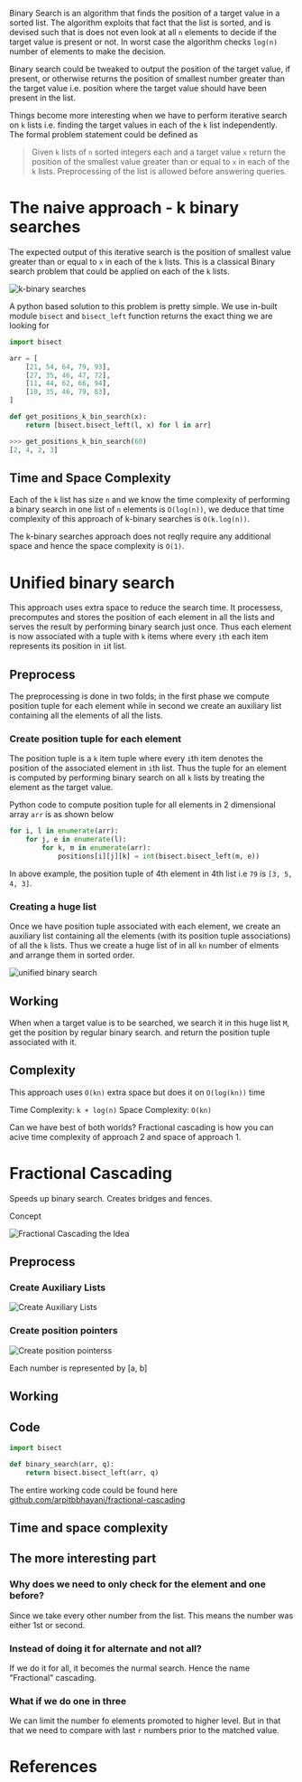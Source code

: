 Binary Search is an algorithm that finds the position of a target value in a sorted list. The algorithm exploits that fact that the list is sorted, and is devised such that is does not even look at all `n` elements to decide if the target value is present or not. In worst case the algorithm checks `log(n)` number of elements to make the decision.

Binary search could be tweaked to output the position of the target value, if present, or otherwise returns the position of smallest number greater than the target value i.e. position where the target value should have been present in the list.

Things become more interesting when we have to perform iterative search on `k` lists i.e. finding the target values in each of the `k` list independently. The formal problem statement could be defined as

> Given `k` lists of `n` sorted integers each and a target value `x` return the position of the smallest value greater than or equal to `x` in each of the `k` lists. Preprocessing of the list is allowed before answering queries.

# The naive approach - k binary searches
The expected output of this iterative search is the position of smallest value greater than or equal to `x` in each of the `k` lists. This is a classical Binary search problem that could be applied on each of the `k` lists.

![k-binary searches](https://user-images.githubusercontent.com/4745789/81492614-dbf21500-92b6-11ea-9f75-29eb3522186f.png)

A python based solution to this problem is pretty simple. We use in-built module `bisect` and `bisect_left` function returns the exact thing we are looking for

```py
import bisect

arr = [
    [21, 54, 64, 79, 93],
    [27, 35, 46, 47, 72],
    [11, 44, 62, 66, 94],
    [10, 35, 46, 79, 83],
]

def get_positions_k_bin_search(x): 
    return [bisect.bisect_left(l, x) for l in arr]

>>> get_positions_k_bin_search(60)
[2, 4, 2, 3]
```

## Time and Space Complexity
Each of the `k` list has size `n` and we know the time complexity of performing a binary search in one list of `n` elements is `O(log(n))`, we deduce that time complexity of this approach of k-binary searches is `O(k.log(n))`. 

The k-binary searches approach does not reqlly require any additional space and hence the space complexity is `O(1)`.

# Unified binary search
This approach uses extra space to reduce the search time. It processess, precomputes and stores the position of each element in all the lists and serves the result by performing binary search just once. Thus each element is now associated with a tuple with `k` items where every `i`th each item represents its position in `i`it list.

## Preprocess

The preprocessing is done in two folds; in the first phase we compute position tuple for each element while in second we create an auxiliary list containing all the elements of all the lists.

### Create position tuple for each element
The position tuple is a `k` item tuple where every `i`th item denotes the position of the associated element in `i`th list. Thus the tuple for an element is computed by performing binary search on all `k` lists by treating the element as the target value.

Python code to compute position tuple for all elements in 2 dimensional array `arr` is as shown below

```py
for i, l in enumerate(arr):
    for j, e in enumerate(l):
        for k, m in enumerate(arr):
            positions[i][j][k] = int(bisect.bisect_left(m, e))
```

In above example, the position tuple of 4th element in 4th list i.e `79` is `[3, 5, 4, 3]`.

### Creating a huge list
Once we have position tuple associated with each element, we create an auxiliary list containing all the elements (with its position tuple associations) of all the `k` lists. Thus we create a huge list of in all `kn` number of elments and arrange them in sorted order.

![unified binary search](https://user-images.githubusercontent.com/4745789/81492609-ca107200-92b6-11ea-8fdf-999852f4d9b1.png)

## Working
When when a target value is to be searched, we search it in this huge list `M`, get the position by regular binary search. and return the position tuple associated with it.

## Complexity

This approach uses `O(kn)` extra space but does it on `O(log(kn))` time

Time Complexity: `k + log(n)`
Space Complexity: `O(kn)`

Can we have best of both worlds? Fractional cascading is how you can acive time complexity of approach 2 and space of approach 1.

# Fractional Cascading

Speeds up binary search.
Creates bridges and fences.

Concept

![Fractional Cascading the Idea](https://user-images.githubusercontent.com/4745789/81495324-241c3200-92cd-11ea-9d7d-9c9b0911071b.png)

## Preprocess

### Create Auxiliary Lists

![Create Auxiliary Lists](https://user-images.githubusercontent.com/4745789/81494077-8112ea80-92c3-11ea-9416-bb2422334744.png)


### Create position pointers

![Create position pointerss](https://user-images.githubusercontent.com/4745789/81494709-92122a80-92c8-11ea-89c0-e180a735eb2d.png)

Each number is represented by [a, b]

## Working

## Code

```py
import bisect

def binary_search(arr, q):
    return bisect.bisect_left(arr, q)
```

The entire working code could be found here [github.com/arpitbbhayani/fractional-cascading](https://github.com/arpitbbhayani/fractional-cascading/blob/master/fractional-cascading.ipynb)

## Time and space complexity

## The more interesting part

### Why does we need to only check for the element and one before?
Since we take every other number from the list. This means the number was either 1st or second.

### Instead of doing it for alternate and not all?
If we do it for all, it becomes the nurmal search. Hence the name "Fractional" cascading.

### What if we do one in three
We can limit the number fo elements promoted to higher level. But in that that we need to compare with last `r` numbers prior to the matched value.

# References
